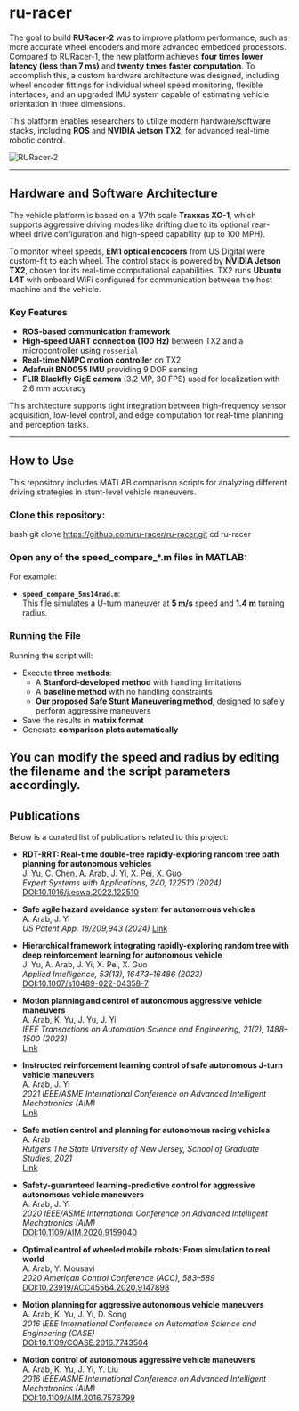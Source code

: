 # ru-racer

The goal to build **RURacer-2** was to improve platform performance, such as more accurate wheel encoders and more advanced embedded processors. Compared to RURacer-1, the new platform achieves **four times lower latency (less than 7 ms)** and **twenty times faster computation**. To accomplish this, a custom hardware architecture was designed, including wheel encoder fittings for individual wheel speed monitoring, flexible interfaces, and an upgraded IMU system capable of estimating vehicle orientation in three dimensions.

This platform enables researchers to utilize modern hardware/software stacks, including **ROS** and **NVIDIA Jetson TX2**, for advanced real-time robotic control.

![RURacer-2](https://user-images.githubusercontent.com/26307692/115647143-4eee7300-a2f1-11eb-8875-1eae0d6352c9.png)

---

## Hardware and Software Architecture

The vehicle platform is based on a 1/7th scale **Traxxas XO-1**, which supports aggressive driving modes like drifting due to its optional rear-wheel drive configuration and high-speed capability (up to 100 MPH). 

To monitor wheel speeds, **EM1 optical encoders** from US Digital were custom-fit to each wheel. The control stack is powered by **NVIDIA Jetson TX2**, chosen for its real-time computational capabilities. TX2 runs **Ubuntu L4T** with onboard WiFi configured for communication between the host machine and the vehicle.

### Key Features

- **ROS-based communication framework**
- **High-speed UART connection (100 Hz)** between TX2 and a microcontroller using `rosserial`
- **Real-time NMPC motion controller** on TX2
- **Adafruit BNO055 IMU** providing 9 DOF sensing
- **FLIR Blackfly GigE camera** (3.2 MP, 30 FPS) used for localization with 2.6 mm accuracy

This architecture supports tight integration between high-frequency sensor acquisition, low-level control, and edge computation for real-time planning and perception tasks.

---

## How to Use

This repository includes MATLAB comparison scripts for analyzing different driving strategies in stunt-level vehicle maneuvers.

### Clone this repository:
   bash
   git clone https://github.com/ru-racer/ru-racer.git
   cd ru-racer

### Open any of the **speed_compare_*.m** files in MATLAB:
For example:
- **`speed_compare_5ms14rad.m`**:  
This file simulates a U-turn maneuver at **5 m/s** speed and **1.4 m** turning radius.

### Running the File
Running the script will:

- Execute **three methods**:
  - A **Stanford-developed method** with handling limitations
  - A **baseline method** with no handling constraints
  - **Our proposed Safe Stunt Maneuvering method**, designed to safely perform aggressive maneuvers
- Save the results in **matrix format**
- Generate **comparison plots automatically**

You can modify the **speed** and **radius** by editing the filename and the script parameters accordingly.
---

## Publications

Below is a curated list of publications related to this project:

- **RDT-RRT: Real-time double-tree rapidly-exploring random tree path planning for autonomous vehicles**  
  J. Yu, C. Chen, A. Arab, J. Yi, X. Pei, X. Guo  
  *Expert Systems with Applications, 240, 122510 (2024)*  
  [DOI:10.1016/j.eswa.2022.122510](https://doi.org/10.1016/j.eswa.2022.122510)

- **Safe agile hazard avoidance system for autonomous vehicles**  
  A. Arab, J. Yi  
  *US Patent App. 18/209,943 (2024)*
  [Link](https://patents.google.com/patent/US20240001964A1/en)

- **Hierarchical framework integrating rapidly-exploring random tree with deep reinforcement learning for autonomous vehicle**  
  J. Yu, A. Arab, J. Yi, X. Pei, X. Guo  
  *Applied Intelligence, 53(13), 16473–16486 (2023)*  
  [DOI:10.1007/s10489-022-04358-7](https://doi.org/10.1007/s10489-022-04358-7)

- **Motion planning and control of autonomous aggressive vehicle maneuvers**  
  A. Arab, K. Yu, J. Yu, J. Yi  
  *IEEE Transactions on Automation Science and Engineering, 21(2), 1488–1500 (2023)*  
  [Link](https://ieeexplore.ieee.org/document/10053639)

- **Instructed reinforcement learning control of safe autonomous J-turn vehicle maneuvers**  
  A. Arab, J. Yi  
  *2021 IEEE/ASME International Conference on Advanced Intelligent Mechatronics (AIM)*  
  [Link](https://ieeexplore.ieee.org/document/9517458)


- **Safe motion control and planning for autonomous racing vehicles**  
  A. Arab  
  *Rutgers The State University of New Jersey, School of Graduate Studies, 2021*  
  [Link](https://rucore.libraries.rutgers.edu/rutgers-lib/65629/)

- **Safety-guaranteed learning-predictive control for aggressive autonomous vehicle maneuvers**  
  A. Arab, J. Yi  
  *2020 IEEE/ASME International Conference on Advanced Intelligent Mechatronics (AIM)*  
  [DOI:10.1109/AIM.2020.9159040](https://doi.org/10.1109/AIM.2020.9159040)

- **Optimal control of wheeled mobile robots: From simulation to real world**  
  A. Arab, Y. Mousavi  
  *2020 American Control Conference (ACC), 583–589*  
  [DOI:10.23919/ACC45564.2020.9147898](https://doi.org/10.23919/ACC45564.2020.9147898)

- **Motion planning for aggressive autonomous vehicle maneuvers**  
  A. Arab, K. Yu, J. Yi, D. Song  
  *2016 IEEE International Conference on Automation Science and Engineering (CASE)*  
  [DOI:10.1109/COASE.2016.7743504](https://doi.org/10.1109/COASE.2016.7743504)

- **Motion control of autonomous aggressive vehicle maneuvers**  
  A. Arab, K. Yu, J. Yi, Y. Liu  
  *2016 IEEE/ASME International Conference on Advanced Intelligent Mechatronics (AIM)*  
  [DOI:10.1109/AIM.2016.7576799](https://doi.org/10.1109/AIM.2016.7576799)

